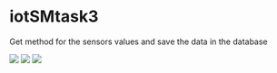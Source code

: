 # iotSMtask3
Get method for the sensors values and save the data in the database


<img src="https://user-images.githubusercontent.com/108990560/183391180-7d1d025a-285b-4d86-87cf-cc44c33ca8d4.png">

<img src="https://user-images.githubusercontent.com/108990560/183391474-7b9b8506-42a8-47fe-8e07-4760a6d4ab18.png">

<img src="https://user-images.githubusercontent.com/108990560/183391565-5ffb2961-18a7-4562-8766-f7581d277019.png">
